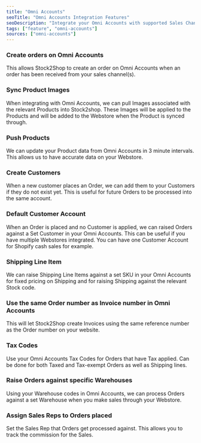 ```yaml
---
title: "Omni Accounts"
seoTitle: "Omni Accounts Integration Features"
seoDescription: "Integrate your Omni Accounts with supported Sales Channels/Webstores through Stock2Shop"
tags: ["feature", "omni-accounts"]
sources: ["omni-accounts"]
---
```


<!-- ***NOT IN USE***

Apifact:

get_images_limit
get_order
get_product
get_products_limit
param_ignore_shipping_warehouse_code
param_skip_image_hash
param_test
param_use_customer_address
param_user_field_customer_
queue_fetch_images
tunnel_host
tunnel_password
tunnel_username

---------
Omni Accounts:

create_order
get_order
get_product
get_products
get_products_limit

-->

<!-- create_order -->
### Create orders on Omni Accounts
This allows Stock2Shop to create an order on Omni Accounts when
an order has been received from your sales channel(s).

<!-- get_images -->
### Sync Product Images
When integrating with Omni Accounts, we can pull Images associated with the relevant Products into Stock2shop.
These Images will be applied to the Products and will be added to the Webstore when the Product is synced through.

<!-- get_products -->
### Push Products
We can update your Product data from Omni Accounts in 3 minute intervals. This allows us to have accurate data on your 
Webstore.

<!-- param_create_customer_enabled -->
### Create Customers
When a new customer places an Order, we can add them to your Customers if they do not exist yet.
This is useful for future Orders to be processed into the same account.

<!-- param_default_customer_code -->
### Default Customer Account
When an Order is placed and no Customer is applied, we can raised Orders against a Set Customer in your Omni Accounts.
This can be useful if you have multiple Webstores integrated. 
You can have one Customer Account for Shopify cash sales for example.

<!-- param_shipping_code -->
### Shipping Line Item
We can raise Shipping Line Items against a set SKU in your Omni Accounts for fixed pricing on Shipping and for raising 
Shipping against the relevant Stock code.

<!-- param_use_channel_order_code -->
### Use the same Order number as Invoice number in Omni Accounts
This will let Stock2Shop create Invoices using the same reference number as the Order number on your website.

<!-- END OF APIFACT-->

<!--
param_default_tax_code
param_default_tax_code_exempt
param_default_tax_code_shipping
-->
### Tax Codes
Use your Omni Accounts Tax Codes for Orders that have Tax applied. Can be done for both Taxed and Tax-exempt Orders 
as well as Shipping lines.

<!-- param_warehouse_code -->
### Raise Orders against specific Warehouses
Using your Warehouse codes in Omni Accounts, we can process Orders against a set Warehouse when you make sales through your Webstore.

<!-- param_rep_code -->
### Assign Sales Reps to Orders placed
Set the Sales Rep that Orders get processed against. This allows you to track the commission for the Sales.  

